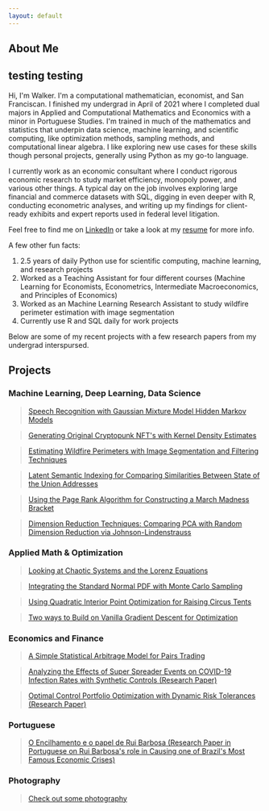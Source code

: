 ```yaml
---
layout: default
---
```


## About Me 

## testing testing 

Hi, I'm Walker. I'm a computational mathematician, economist, and San Franciscan. I finished my undergrad in April of 2021 where I completed dual majors in Applied and Computational Mathematics and Economics with a minor in Portuguese Studies. I'm trained in much of the mathematics and statistics that underpin data science, machine learning, and scientific computing, like optimization methods, sampling methods, and computational linear algebra. I like exploring new use cases for these skills though personal projects, generally using Python as my go-to language. 

I currently work as an economic consultant where I conduct rigorous economic research to study market efficiency, monopoly power, and various other things. A typical day on the job involves exploring large financial and commerce datasets with SQL, digging in even deeper with R, conducting econometric analyses, and writing up my findings for client-ready exhibits and expert reports used in federal level litigation.   


<p>Feel free to find me on <a href="https://www.linkedin.com/in/walker-hughes/">LinkedIn</a> or take a look at my <a href="./Hughes, Walker.pdf">resume</a> for more info.</p>


A few other fun facts: 
1. 2.5 years of daily Python use for scientific computing, machine learning, and research projects
2. Worked as a Teaching Assistant for four different courses (Machine Learning for Economists, Econometrics, Intermediate Macroeconomics, and Principles of Economics) 
3. Worked as an Machine Learning Research Assistant to study wildfire perimeter estimation with image segmentation 
4. Currently use R and SQL daily for work projects 

Below are some of my recent projects with a few research papers from my undergrad interspursed. 

## Projects  

### Machine Learning, Deep Learning, Data Science  

> [Speech Recognition with Gaussian Mixture Model Hidden Markov Models](./speech_recognition.html)

> [Generating Original Cryptopunk NFT's with Kernel Density Estimates](./nft_cryptopunks.html)

> [Estimating Wildfire Perimeters with Image Segmentation and Filtering Techniques](./wildfire_perimeters.html)   

> [Latent Semantic Indexing for Comparing Similarities Between State of the Union Addresses](./lsi.html) 

> [Using the Page Rank Algorithm for Constructing a March Madness Bracket](./page_rank.html)  

> [Dimension Reduction Techniques: Comparing PCA with Random Dimension Reduction via Johnson-Lindenstrauss](./random_projections.html) 

### Applied Math & Optimization 

> [Looking at Chaotic Systems and the Lorenz Equations](./lorenz_equations.html) 

> [Integrating the Standard Normal PDF with Monte Carlo Sampling](./monte_carlo.html) 

> [Using Quadratic Interior Point Optimization for Raising Circus Tents](./interior_point_methods.html)

> [Two ways to Build on Vanilla Gradient Descent for Optimization](./gradient_optimization_methods.html) 

### Economics and Finance 

> [A Simple Statistical Arbitrage Model for Pairs Trading](./pairs_trading.html)  

> [Analyzing the Effects of Super Spreader Events on COVID-19 Infection Rates with Synthetic Controls (Research Paper)](./synth.html) 

> <p><a href="./optimal_control_portfolio_allocation.pdf">Optimal Control Portfolio Optimization with Dynamic Risk Tolerances (Research Paper)</a></p>

### Portuguese 

> <p><a href="./crise_do_encilhamento.pdf">O Encilhamento e o papel de Rui Barbosa (Research Paper in Portuguese on Rui Barbosa's role in Causing one of Brazil's Most Famous Economic Crises)</a></p> 

### Photography 

> [Check out some photography](./photography.html)  
